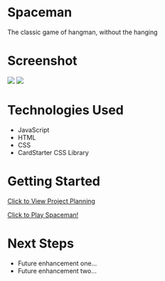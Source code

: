 # Spaceman
 The classic game of hangman, without the hanging

# Screenshot

<img src="https://cdn.discordapp.com/attachments/691762403742056479/1126575443307397171/Screenshot_1994.png">
<img src="https://cdn.discordapp.com/attachments/691762403742056479/1126575443605205002/Screenshot_1995.png">

# Technologies Used

- JavaScript
- HTML
- CSS
- CardStarter CSS Library

# Getting Started

[Click to View Project Planning](https://drive.google.com/file/d/1PqiB8Xym4-1td5ZQTOznTKDyQnOsFsom/view?usp=sharing)

[Click to Play Spaceman!](https://literallyasandwich.github.io/Spaceman/)

# Next Steps

- Future enhancement one...
- Future enhancement two... 
